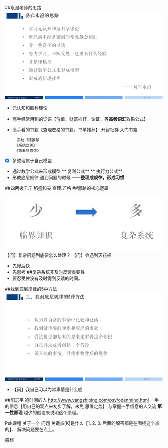 ##永澄老师的思路
![](./_image/ffede91b000ab4fb7f82ecbab8a7e15a.jpg)
 - 元认知和脑科理论
 - 高手经常用到的词语【价值，财富档杆，论证，等**高频词汇**效果公式】
 - 高手看的书籍【查理芒格的书籍，书单推荐】
开智社群 入门书籍

         系统书籍推荐：
        《系统之美》
        《第五项修炼》
 - [x] 多整理属于自己模型
 - 通过数学公式来形成模型
** 复利公式**
** 执行力公式**
 - 形成底层规律 遇到问题的时候 ——**整理成规律，形成习惯**

##四两拨千斤
稻盛和夫
查理.芒格
##思路的核心逻辑

![](./_image/2017-02-20-21-36-08.jpg)
【问】复杂问题到底要怎么处理？
【问】会遇到天花板
 - 先慢后快
 - 先思考
##复杂系统非及时反馈重要性
 - 要忍受住没有及时得到反馈的时间。

##找到底层规律的5中方法
![](./_image/558525194284443406.jpg)
- 【问】我自己习以为常事情是什么呢


##阳志平 
追时间的人
http://www.yangzhiping.com/psy/openmind.html
一手的信息【用自己的观点来初步了解，未免 思维定势】
与掌握一手信息的人交流
**第一性原理** 越少的假设来说明这个原理。
 
Psk课程 
关于一个 问题 
关键点[K]是什么【1.  2.  3. 后面的解答都是在围绕这个点的】、
解决问题要在点上。

感想







